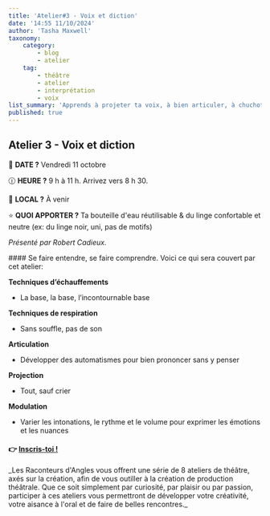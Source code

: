 ```yaml
---
title: 'Atelier#3 - Voix et diction'
date: '14:55 11/10/2024'
author: 'Tasha Maxwell'
taxonomy:
    category:
        - blog
        - atelier
    tag:
        - théâtre
        - atelier
        - interprétation
        - voix
list_summary: 'Apprends à projeter ta voix, à bien articuler, à chuchoter, à projeter sans crier et à créer des personnages en modulant intonations, rythmes et volume.'
published: true
---
```


## Atelier 3 - Voix et diction
📆 **DATE ?** Vendredi 11 octobre

🕧 **HEURE ?** 9 h à 11 h. Arrivez vers 8 h 30.

📍 **LOCAL ?** À venir

⭐ **QUOI APPORTER ?** Ta bouteille d'eau réutilisable & du linge confortable et neutre (ex: du linge noir, uni, pas de motifs)

_Présenté par Robert Cadieux._
<p>
    <p>
	</p>
</p>
#### Se faire entendre, se faire comprendre.
Voici ce qui sera couvert par cet atelier:

**Techniques d’échauffements**
* La base, la base, l’incontournable base

**Techniques de respiration**
* Sans souffle, pas de son

**Articulation**
* Développer des automatismes pour bien prononcer sans y penser

**Projection**
* Tout, sauf crier

**Modulation**
* Varier les intonations, le rythme et le volume pour exprimer les émotions et les nuances

#### 👉 [Inscris-toi !](https://lepointdevente.com/billets/kbg241011001)
<p>
    <span class="line"></span>
</p>
_Les Raconteurs d'Angles vous offrent une série de 8 ateliers de théâtre, axés sur la création, afin de vous outiller à la création de production théâtrale.
Que ce soit simplement par curiosité, par plaisir ou par passion, participer à ces ateliers vous permettront de développer votre créativité, votre aisance à l'oral et de faire de belles rencontres._
